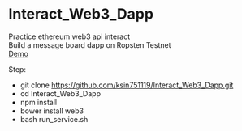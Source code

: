 # Interact_Web3_Dapp
Practice ethereum web3 api interact  
Build a message board dapp on Ropsten Testnet   
[Demo](http://albertethdapp.nctu.me:9000/)

Step:
- git clone https://github.com/ksin751119/Interact_Web3_Dapp.git
- cd Interact_Web3_Dapp
- npm install
- bower install web3
- bash run_service.sh
